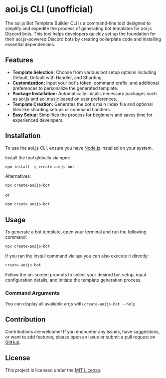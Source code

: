 # aoi.js CLI (unofficial)

The aoi.js Bot Template Builder CLI is a command-line tool designed to simplify and expedite the process of generating bot templates for aoi.js Discord bots. This tool helps developers quickly set up the foundation for their aoi.js-powered Discord bots by creating boilerplate code and installing essential dependencies.

## Features

- **Template Selection:** Choose from various bot setup options including Default, Default with Handler, and Sharding.
- **Customization:** Input your bot's token, command prefix, and additional preferences to personalize the generated template.
- **Package Installation:** Automatically installs necessary packages such as aoi.js and aoi.music based on user preferences.
- **Template Creation:** Generates the bot's main index file and optional files like sharding setups or command handlers.
- **Easy Setup:** Simplifies the process for beginners and saves time for experienced developers.

## Installation

To use the aoi.js CLI, ensure you have [Node.js](https://nodejs.org/) installed on your system.

Install the tool globally via npm:

```bash
npm install -g create-aoijs-bot
```

Alternatives:

```bash
npx create-aoijs-bot
```

or

```bash
npm create aoijs-bot
```

## Usage

To generate a bot template, open your terminal and run the following command:

```bash
npx create-aoijs-bot
```

If you ran the install command via `npm` you can also execute it directly:

```bash
create-aoijs-bot
```

Follow the on-screen prompts to select your desired bot setup, input configuration details, and initiate the template generation process.

### Command Arguments

You can display all available args with `create-aoijs-bot --help`.

## Contribution

Contributions are welcome! If you encounter any issues, have suggestions, or want to add features, please open an issue or submit a pull request on [GitHub](https://github.com/faf4a/create-aoijs-bot).

## License

This project is licensed under the [MIT License](LICENSE).
